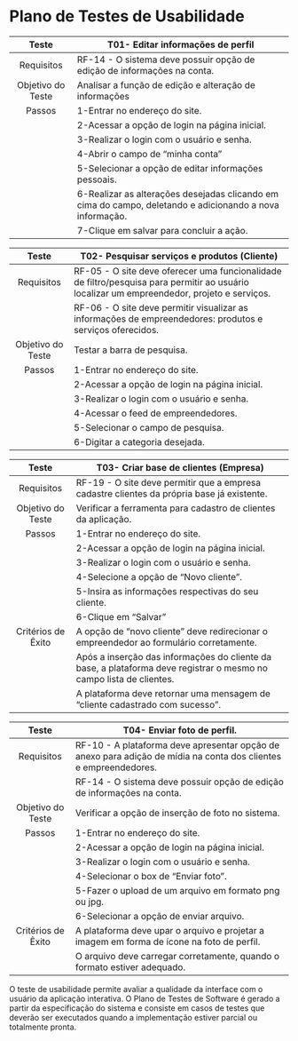 # Plano de Testes de Usabilidade

|Teste|T01- Editar informações de perfil|
|:---:|---|
|Requisitos|RF-14 - O sistema deve possuir opção de edição de informações na conta.|
|Objetivo do Teste|Analisar a função de edição e alteração de informações|
|Passos|1-Entrar no endereço do site.|
||2-Acessar a opção de login na página inicial.|
||3-Realizar o login com o usuário e senha.|
||4-Abrir o campo de “minha conta”|
||5-Selecionar a opção de editar informações pessoais.|
||6-Realizar as alterações desejadas clicando em cima do campo, deletando e adicionando a nova informação.|
||7-Clique em salvar para concluir a ação.|

|Teste|T02- Pesquisar serviços e produtos (Cliente)|
|:---:|---|
|Requisitos|RF-05 - O site deve oferecer uma funcionalidade de filtro/pesquisa para permitir ao usuário localizar um empreendedor, projeto e serviços.|
||RF-06 - O site deve permitir visualizar as informações de empreendedores: produtos e serviços oferecidos.|
|Objetivo do Teste|Testar a barra de pesquisa.|
|Passos|1-Entrar no endereço do site.|
||2-Acessar a opção de login na página inicial.|
||3-Realizar o login com o usuário e senha.|
||4-Acessar o feed de empreendedores.|
||5-Selecionar o campo de pesquisa.|
||6-Digitar a categoria desejada.|

|Teste|T03- Criar base de clientes (Empresa)|
|:---:|---|
|Requisitos|RF-19 - O site deve permitir que a empresa cadastre clientes da própria base já existente.|
|Objetivo do Teste|Verificar a ferramenta para cadastro de clientes da aplicação.|
|Passos|1-Entrar no endereço do site.|
||2-Acessar a opção de login na página inicial.|
||3-Realizar o login com o usuário e senha.|
||4-Selecione a opção de “Novo cliente”.|
||5-Insira as informações respectivas do seu cliente.|
||6-Clique em “Salvar”|
|Critérios de Êxito|A opção de “novo cliente” deve redirecionar o empreendedor ao formulário corretamente.|
||Após a inserção das informações do cliente da base, a plataforma deve registrar o mesmo no campo lista de clientes.|
||A plataforma deve retornar uma mensagem de “cliente cadastrado com sucesso”.|

|Teste|T04- Enviar foto de perfil.|
|:---:|---|
|Requisitos|RF-10 - A plataforma deve apresentar opção de anexo para adição de mídia na conta dos clientes e empreendedores.|
||RF-14 - O sistema deve possuir opção de edição de informações na conta.|
|Objetivo do Teste|Verificar a opção de inserção de foto no sistema.|
|Passos|1-Entrar no endereço do site.|
||2-Acessar a opção de login na página inicial.|
||3-Realizar o login com o usuário e senha.|
||4-Selecionar o box de “Enviar foto”.|
||5-Fazer o upload de um arquivo em formato png ou jpg.|
||6-Selecionar a opção de enviar arquivo.|
|Critérios de Êxito|A plataforma deve upar o arquivo e projetar a imagem em forma de ícone na foto de perfil.|
||O arquivo deve carregar corretamente, quando o formato estiver adequado.|

O teste de usabilidade permite avaliar a qualidade da interface com o usuário da aplicação interativa. O Plano de Testes de Software é gerado a partir da especificação do sistema e consiste em casos de testes que deverão ser executados quando a implementação estiver parcial ou totalmente pronta.
